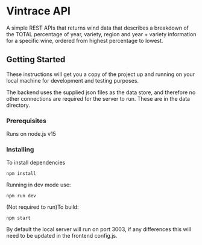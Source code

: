 # Vintrace API

A simple REST APIs that returns wind data that describes a breakdown of the TOTAL percentage of year, variety, region and year + variety information for a specific wine, ordered from highest percentage to lowest.

## Getting Started

These instructions will get you a copy of the project up and running on your local machine for development and testing purposes.

The backend uses the supplied json files as the data store, and therefore no other connections are required for the server to run. These are in the data directory.

### Prerequisites

Runs on node.js v15

### Installing

To install dependencies

```
npm install
```

Running in dev mode use:

```
npm run dev
```

(Not required to run)To build:

```
npm start
```

By default the local server will run on port 3003, if any differences this will need to be updated in the frontend config.js.
